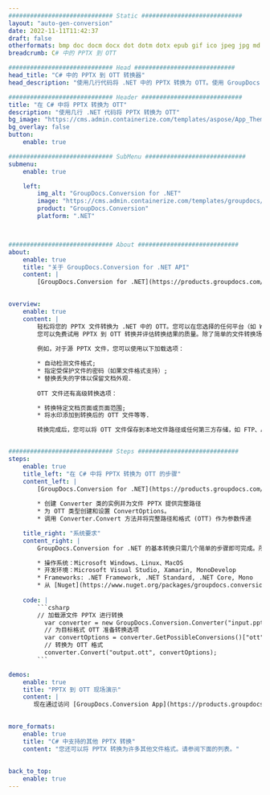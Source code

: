 ```yaml
---
############################# Static ############################
layout: "auto-gen-conversion"
date: 2022-11-11T11:42:37
draft: false
otherformats: bmp doc docm docx dot dotm dotx epub gif ico jpeg jpg md odt ott pdf png psd rtf tex tif tiff txt xps
breadcrumb: C# 中的 PPTX 到 OTT

############################# Head ############################
head_title: "C# 中的 PPTX 到 OTT 转换器"
head_description: "使用几行代码将 .NET 中的 PPTX 转换为 OTT。使用 GroupDocs 文档转换 API 转换 160 多种文件格式。"

############################# Header ############################
title: "在 C# 中将 PPTX 转换为 OTT"
description: "使用几行 .NET 代码将 PPTX 转换为 OTT"
bg_image: "https://cms.admin.containerize.com/templates/aspose/App_Themes/V3/images/bg/header1.png"
bg_overlay: false
button:
    enable: true

############################# SubMenu ############################
submenu:
    enable: true

    left:
        img_alt: "GroupDocs.Conversion for .NET"
        image: "https://cms.admin.containerize.com/templates/groupdocs/images/product-logos/90x90-noborder/groupdocs-conversion-net.png"
        product: "GroupDocs.Conversion"
        platform: ".NET"



############################# About ############################
about:
    enable: true
    title: "关于 GroupDocs.Conversion for .NET API"
    content: |
        [GroupDocs.Conversion for .NET](https://products.groupdocs.com/conversion/net/)可用于转换Microsoft Word、Excel、PowerPoint、PDF、Visio等格式。 GroupDocs.Conversion 是一个独立的 API，适用于需要高性能的后端和内部系统。它不依赖于任何软件，例如 Microsoft 或 Open Office。
    

overview:
    enable: true
    content: |
        轻松将您的 PPTX 文件转换为 .NET 中的 OTT。您可以在您选择的任何平台（如 Windows、Linux、macOS）中仅使用几行 C# 代码行。
        您可以免费试用 PPTX 到 OTT 转换并评估转换结果的质量。除了简单的文件转换场景，您还可以尝试更高级的选项来加载源 PPTX 文件和保存输出 OTT 结果。 
        
        例如，对于源 PPTX 文件，您可以使用以下加载选项：

        * 自动检测文件格式;
        * 指定受保护文件的密码（如果文件格式支持）;
        * 替换丢失的字体以保留文档外观.
        
        OTT 文件还有高级转换选项：

        * 转换特定文档页面或页面范围;
        * 将水印添加到转换后的 OTT 文件等等.

        转换完成后，您可以将 OTT 文件保存到本地文件路径或任何第三方存储，如 FTP、Amazon S3、Google Drive、Dropbox 等。请注意 - 将 PPTX 转换为 OTT 无需安装任何额外的软件 - 如 MS Office、Open Office、Adobe Acrobat Reader 等。


############################# Steps ############################
steps:
    enable: true
    title_left: "在 C# 中将 PPTX 转换为 OTT 的步骤"
    content_left: |
        [GroupDocs.Conversion for .NET](https://products.groupdocs.com/conversion/net/) 使开发人员只需几行代码即可轻松地将 PPTX 文件转换为 OTT。
        
        * 创建 Converter 类的实例并为文件 PPTX 提供完整路径
        * 为 OTT 类型创建和设置 ConvertOptions。
        * 调用 Converter.Convert 方法并将完整路径和格式 (OTT) 作为参数传递

    title_right: "系统要求"
    content_right: |
        GroupDocs.Conversion for .NET 的基本转换只需几个简单的步骤即可完成。所有主要平台和操作系统都支持我们的 API。在执行以下代码之前，请确保您的系统上安装了以下先决条件。

        * 操作系统：Microsoft Windows、Linux、MacOS
        * 开发环境：Microsoft Visual Studio, Xamarin, MonoDevelop
        * Frameworks: .NET Framework, .NET Standard, .NET Core, Mono
        * 从 [Nuget](https://www.nuget.org/packages/groupdocs.conversion) 获取最新的 GroupDocs.Conversion for .NET
         
    code: |
        ```csharp    
        // 加载源文件 PPTX 进行转换
          var converter = new GroupDocs.Conversion.Converter("input.pptx");
          // 为目标格式 OTT 准备转换选项
          var convertOptions = converter.GetPossibleConversions()["ott"].ConvertOptions;
          // 转换为 OTT 格式
          converter.Convert("output.ott", convertOptions);
        ```

demos:
    enable: true
    title: "PPTX 到 OTT 现场演示"
    content: |
       现在通过访问 [GroupDocs.Conversion App](https://products.groupdocs.app/conversion/family) 网站将 PPTX 转换为 OTT。在线演示具有以下优点
          

more_formats:
    enable: true
    title: "C# 中支持的其他 PPTX 转换"
    content: "您还可以将 PPTX 转换为许多其他文件格式。请参阅下面的列表。"
       
       
back_to_top:
    enable: true
---
```

